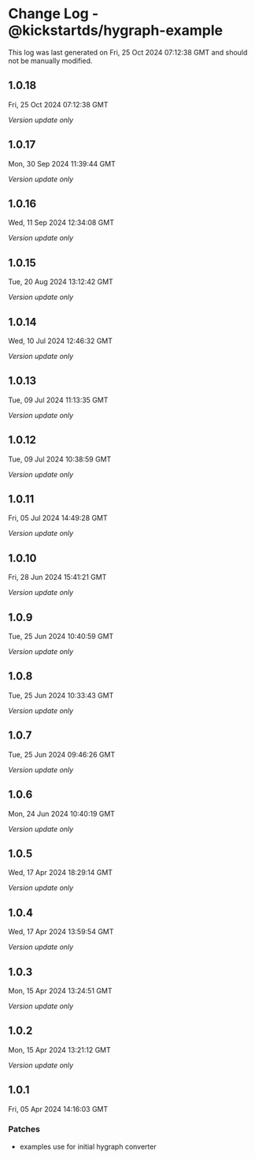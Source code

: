 # Change Log - @kickstartds/hygraph-example

This log was last generated on Fri, 25 Oct 2024 07:12:38 GMT and should not be manually modified.

## 1.0.18
Fri, 25 Oct 2024 07:12:38 GMT

_Version update only_

## 1.0.17
Mon, 30 Sep 2024 11:39:44 GMT

_Version update only_

## 1.0.16
Wed, 11 Sep 2024 12:34:08 GMT

_Version update only_

## 1.0.15
Tue, 20 Aug 2024 13:12:42 GMT

_Version update only_

## 1.0.14
Wed, 10 Jul 2024 12:46:32 GMT

_Version update only_

## 1.0.13
Tue, 09 Jul 2024 11:13:35 GMT

_Version update only_

## 1.0.12
Tue, 09 Jul 2024 10:38:59 GMT

_Version update only_

## 1.0.11
Fri, 05 Jul 2024 14:49:28 GMT

_Version update only_

## 1.0.10
Fri, 28 Jun 2024 15:41:21 GMT

_Version update only_

## 1.0.9
Tue, 25 Jun 2024 10:40:59 GMT

_Version update only_

## 1.0.8
Tue, 25 Jun 2024 10:33:43 GMT

_Version update only_

## 1.0.7
Tue, 25 Jun 2024 09:46:26 GMT

_Version update only_

## 1.0.6
Mon, 24 Jun 2024 10:40:19 GMT

_Version update only_

## 1.0.5
Wed, 17 Apr 2024 18:29:14 GMT

_Version update only_

## 1.0.4
Wed, 17 Apr 2024 13:59:54 GMT

_Version update only_

## 1.0.3
Mon, 15 Apr 2024 13:24:51 GMT

_Version update only_

## 1.0.2
Mon, 15 Apr 2024 13:21:12 GMT

_Version update only_

## 1.0.1
Fri, 05 Apr 2024 14:16:03 GMT

### Patches

- examples use for initial hygraph converter

